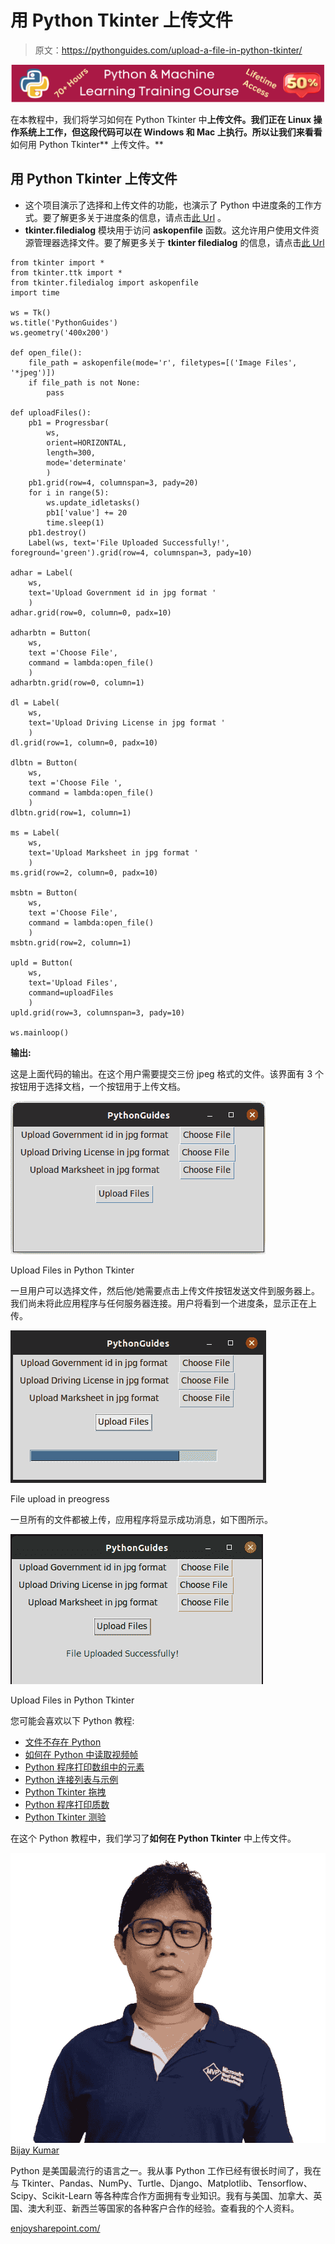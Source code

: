 # 用 Python Tkinter 上传文件

> 原文：<https://pythonguides.com/upload-a-file-in-python-tkinter/>

[![Python & Machine Learning training courses](img/49ec9c6da89a04c9f45bab643f8c765c.png)](https://sharepointsky.teachable.com/p/python-and-machine-learning-training-course)

在本教程中，我们将学习如何在 Python Tkinter 中**上传文件。我们正在 Linux 操作系统上工作，但这段代码可以在 Windows 和 Mac 上执行。所以让我们来看看**如何用 Python Tkinter** 上传文件。**

## 用 Python Tkinter 上传文件

*   这个项目演示了选择和上传文件的功能，也演示了 Python 中进度条的工作方式。要了解更多关于进度条的信息，请点击[此 Url](https://pythonguides.com/python-tkinter-progress-bar/) 。
*   **tkinter.filedialog** 模块用于访问 **askopenfile** 函数。这允许用户使用文件资源管理器选择文件。要了解更多关于 **tkinter filedialog** 的信息，请点击[此 Url](https://pythonguides.com/python-tkinter-read-text-file/)

```
from tkinter import *
from tkinter.ttk import *
from tkinter.filedialog import askopenfile 
import time

ws = Tk()
ws.title('PythonGuides')
ws.geometry('400x200') 

def open_file():
    file_path = askopenfile(mode='r', filetypes=[('Image Files', '*jpeg')])
    if file_path is not None:
        pass

def uploadFiles():
    pb1 = Progressbar(
        ws, 
        orient=HORIZONTAL, 
        length=300, 
        mode='determinate'
        )
    pb1.grid(row=4, columnspan=3, pady=20)
    for i in range(5):
        ws.update_idletasks()
        pb1['value'] += 20
        time.sleep(1)
    pb1.destroy()
    Label(ws, text='File Uploaded Successfully!', foreground='green').grid(row=4, columnspan=3, pady=10)

adhar = Label(
    ws, 
    text='Upload Government id in jpg format '
    )
adhar.grid(row=0, column=0, padx=10)

adharbtn = Button(
    ws, 
    text ='Choose File', 
    command = lambda:open_file()
    ) 
adharbtn.grid(row=0, column=1)

dl = Label(
    ws, 
    text='Upload Driving License in jpg format '
    )
dl.grid(row=1, column=0, padx=10)

dlbtn = Button(
    ws, 
    text ='Choose File ', 
    command = lambda:open_file()
    ) 
dlbtn.grid(row=1, column=1)

ms = Label(
    ws, 
    text='Upload Marksheet in jpg format '
    )
ms.grid(row=2, column=0, padx=10)

msbtn = Button(
    ws, 
    text ='Choose File', 
    command = lambda:open_file()
    ) 
msbtn.grid(row=2, column=1)

upld = Button(
    ws, 
    text='Upload Files', 
    command=uploadFiles
    )
upld.grid(row=3, columnspan=3, pady=10)

ws.mainloop()
```

**输出:**

这是上面代码的输出。在这个用户需要提交三份 jpeg 格式的文件。该界面有 3 个按钮用于选择文档，一个按钮用于上传文档。

![python tkinter upload file ](img/9d3152da52f811a75585d33d4099222a.png "python tkinter upload file")

Upload Files in Python Tkinter

一旦用户可以选择文件，然后他/她需要点击上传文件按钮发送文件到服务器上。我们尚未将此应用程序与任何服务器连接。用户将看到一个进度条，显示正在上传。

![python tkinter upload file in progress](img/ab288f00dd03e95b4d661dbb14094407.png "python tkinter upload file in progress")

File upload in preogress

一旦所有的文件都被上传，应用程序将显示成功消息，如下图所示。

![python tkinter upload file successful ](img/41e21abfe12be9daa081bd123fac7e4c.png "python tkinter upload file successful")

Upload Files in Python Tkinter

您可能会喜欢以下 Python 教程:

*   [文件不存在 Python](https://pythonguides.com/file-does-not-exist-python/)
*   [如何在 Python 中读取视频帧](https://pythonguides.com/read-video-frames-in-python/)
*   [Python 程序打印数组中的元素](https://pythonguides.com/python-program-to-print-element-in-an-array/)
*   [Python 连接列表与示例](https://pythonguides.com/python-concatenate-list/)
*   [Python Tkinter 拖拽](https://pythonguides.com/python-tkinter-drag-and-drop/)
*   [Python 程序打印质数](https://pythonguides.com/python-program-to-print-prime-numbers/)
*   [Python Tkinter 测验](https://pythonguides.com/python-tkinter-quiz/)

在这个 Python 教程中，我们学习了**如何在 Python Tkinter** 中上传文件。

![Bijay Kumar MVP](img/9cb1c9117bcc4bbbaba71db8d37d76ef.png "Bijay Kumar MVP")[Bijay Kumar](https://pythonguides.com/author/fewlines4biju/)

Python 是美国最流行的语言之一。我从事 Python 工作已经有很长时间了，我在与 Tkinter、Pandas、NumPy、Turtle、Django、Matplotlib、Tensorflow、Scipy、Scikit-Learn 等各种库合作方面拥有专业知识。我有与美国、加拿大、英国、澳大利亚、新西兰等国家的各种客户合作的经验。查看我的个人资料。

[enjoysharepoint.com/](https://enjoysharepoint.com/)[](https://www.facebook.com/fewlines4biju "Facebook")[](https://www.linkedin.com/in/fewlines4biju/ "Linkedin")[](https://twitter.com/fewlines4biju "Twitter")